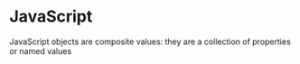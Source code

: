 # JavaScript
JavaScript objects are composite values: they are a collection of properties or named values
